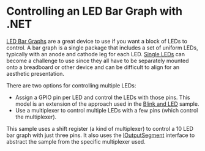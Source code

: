 # Controlling an LED Bar Graph with .NET

[LED Bar Graphs](https://www.adafruit.com/product/1814) are a great device to use if you want a block of LEDs to control. A bar graph is a single package that includes a set of uniform LEDs, typically with an anode and cathode leg for each LED. [Single LEDs](https://www.adafruit.com/product/4204) can become a challenge to use since they all have to be separately mounted onto a breadboard or other device and can be difficult to align for an aesthetic presentation.

There are two options for controlling multiple LEDs:

- Assign a GPIO pin per LED and control the LEDs with those pins. This model is an extension of the approach used in the [Blink and LED](../led-blink/README.md) sample.
- Use a multiplexer to control multiple LEDs with a few pins (which control the multiplexer).

This sample uses a shift register (a kind of multiplexer) to control a 10 LED bar graph with just three pins. It also uses the [IOutputSegment](../../src/devices/Common/Iot/Device/Multiplexing/IOutputSegment.cs) interface to abstract the sample from the specific multiplexer used.
